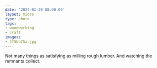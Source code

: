```yaml
---
date: '2024-01-29 08:00:00'
layout: micro
type: photo
tags:
- woodworking
- craft
images:
- 2f5bb75a.jpg
---
```


Not many things as satisfying as milling rough lumber. And watching the remnants collect.
